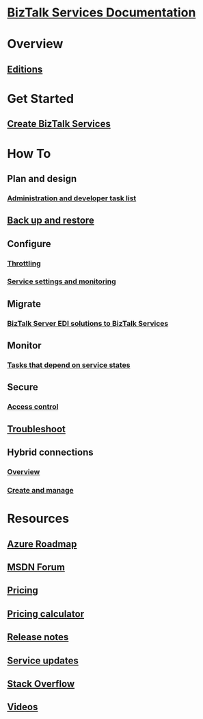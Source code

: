 # [BizTalk Services Documentation](index.md)

# Overview
## [Editions](biztalk-editions-feature-chart.md)

# Get Started
## [Create BizTalk Services](biztalk-provision-services.md)

# How To
## Plan and design
### [Administration and developer task list](biztalk-services-administration-and-development-task-list.md)
## [Back up and restore](biztalk-backup-restore.md)
## Configure
### [Throttling](biztalk-throttling-thresholds.md)
### [Service settings and monitoring](biztalk-dashboard-monitor-scale-tabs.md)
## Migrate
### [BizTalk Server EDI solutions to BizTalk Services](biztalk-migrating-to-edi-guide.md)
## Monitor
### [Tasks that depend on service states](biztalk-service-state-chart.md)
## Secure
### [Access control](biztalk-issuer-name-issuer-key.md)
## [Troubleshoot](biztalk-troubleshoot-using-ops-logs.md)
## Hybrid connections
### [Overview](integration-hybrid-connection-overview.md)
### [Create and manage](integration-hybrid-connection-create-manage.md)

# Resources
## [Azure Roadmap](https://azure.microsoft.com/roadmap/)
## [MSDN Forum](https://social.msdn.microsoft.com/Forums/en-US/home?forum=azurebiztalksvcs)
## [Pricing](https://azure.microsoft.com/pricing/details/biztalk-services/)
## [Pricing calculator](https://azure.microsoft.com/pricing/calculator/)
## [Release notes](biztalk-release-notes.md)
## [Service updates](https://azure.microsoft.com/updates/?product=biztalk-services)
## [Stack Overflow](https://stackoverflow.com/questions/tagged/biztalk-services)
## [Videos](https://azure.microsoft.com/documentation/videos/index/?services=biztalk-services)
